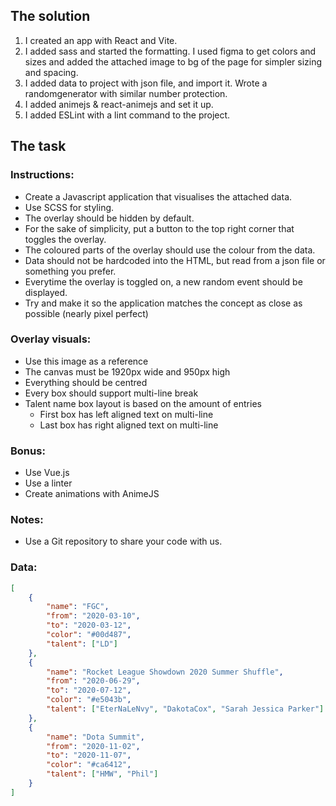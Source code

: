 ## The solution

1. I created an app with React and Vite.
2. I added sass and started the formatting. I used figma to get colors and sizes and added the attached image to bg of the page for simpler sizing and spacing.
3. I added data to project with json file, and import it.  Wrote a randomgenerator with similar number protection.
4. I added animejs & react-animejs and set it up.
5. I added ESLint with a lint command to the project.

## The task

### Instructions:
- Create a Javascript application that visualises the attached data.
- Use SCSS for styling.
- The overlay should be hidden by default.
- For the sake of simplicity, put a button to the top right corner that toggles the overlay.
- The coloured parts of the overlay should use the colour from the data.
- Data should not be hardcoded into the HTML, but read from a json file or something you prefer.
- Everytime the overlay is toggled on, a new random event should be displayed.
- Try and make it so the application matches the concept as close as possible (nearly pixel perfect)

### Overlay visuals:
- Use this image as a reference
- The canvas must be 1920px wide and 950px high
- Everything should be centred
- Every box should support multi-line break
- Talent name box layout is based on the amount of entries
  - First box has left aligned text on multi-line
  - Last box has right aligned text on multi-line

### Bonus:
- Use Vue.js
- Use a linter
- Create animations with AnimeJS

### Notes:
- Use a Git repository to share your code with us.

### Data:
```json
[
	{
		"name": "FGC",
		"from": "2020-03-10",
		"to": "2020-03-12",
		"color": "#00d487",
		"talent": ["LD"]
	},
	{
		"name": "Rocket League Showdown 2020 Summer Shuffle",
		"from": "2020-06-29",
		"to": "2020-07-12",
		"color": "#e5043b",
		"talent": ["EterNaLeNvy", "DakotaCox", "Sarah Jessica Parker"]
	},
	{
		"name": "Dota Summit",
		"from": "2020-11-02",
		"to": "2020-11-07",
		"color": "#ca6412",
		"talent": ["HMW", "Phil"]
	}
]
```
